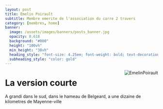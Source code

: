 ```yaml
---
layout: post
title: Emelin Poirault
subtitle: Membre emerite de l'association du carre 2 travers
category: [membres, home]
banner:
  image: /assets/images/banners/posts_banner.jpg
  opacity: 0.618
  background: "#000"
  height: "100vh"
  min_height: "38vh"
  heading_style: "font-size: 4.25em; font-weight: bold; text-decoration: underline"
  subheading_style: "color: gold"
---
```


<img src="{{site.baseurl | prepend: site.url}}assets/images/members/EmelinePoyrault.jpg" alt="EmelinPoirault" style="float: right; width: auto; height: auto;"/>

# La version courte
A grandi dans le sud, dans le hameau de Belgeard, a une dizaine de kilometres de Mayenne-ville

























